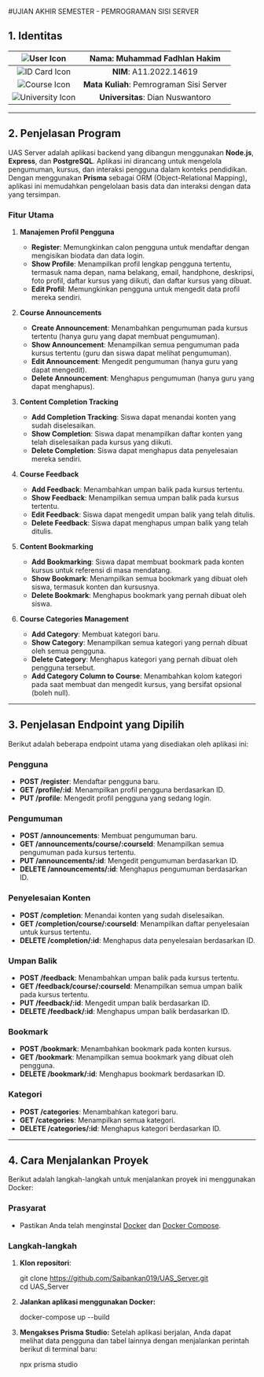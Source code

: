 #UJIAN AKHIR SEMESTER - PEMROGRAMAN SISI SERVER
## 1. Identitas  
  
| ![User Icon](https://img.icons8.com/ios-filled/50/000000/user.png) | **Nama**: Muhammad Fadhlan Hakim |  
|:---------------------------------------------------------------:|:----------------------------------:|  
| ![ID Card Icon](https://img.icons8.com/ios-filled/50/000000/id-card.png) | **NIM**: A11.2022.14619           |  
| ![Course Icon](https://img.icons8.com/ios-filled/50/000000/book.png) | **Mata Kuliah**: Pemrograman Sisi Server |  
| ![University Icon](https://img.icons8.com/ios-filled/50/000000/university.png) | **Universitas**: Dian Nuswantoro |  
  
---  
  
## 2. Penjelasan Program  
  
UAS Server adalah aplikasi backend yang dibangun menggunakan **Node.js**, **Express**, dan **PostgreSQL**. Aplikasi ini dirancang untuk mengelola pengumuman, kursus, dan interaksi pengguna dalam konteks pendidikan. Dengan menggunakan **Prisma** sebagai ORM (Object-Relational Mapping), aplikasi ini memudahkan pengelolaan basis data dan interaksi dengan data yang tersimpan.  
  
### Fitur Utama  
  
1. **Manajemen Profil Pengguna**  
   - **Register**: Memungkinkan calon pengguna untuk mendaftar dengan mengisikan biodata dan data login.  
   - **Show Profile**: Menampilkan profil lengkap pengguna tertentu, termasuk nama depan, nama belakang, email, handphone, deskripsi, foto profil, daftar kursus yang diikuti, dan daftar kursus yang dibuat.  
   - **Edit Profil**: Memungkinkan pengguna untuk mengedit data profil mereka sendiri.  
  
2. **Course Announcements**  
   - **Create Announcement**: Menambahkan pengumuman pada kursus tertentu (hanya guru yang dapat membuat pengumuman).  
   - **Show Announcement**: Menampilkan semua pengumuman pada kursus tertentu (guru dan siswa dapat melihat pengumuman).  
   - **Edit Announcement**: Mengedit pengumuman (hanya guru yang dapat mengedit).  
   - **Delete Announcement**: Menghapus pengumuman (hanya guru yang dapat menghapus).  
  
3. **Content Completion Tracking**  
   - **Add Completion Tracking**: Siswa dapat menandai konten yang sudah diselesaikan.  
   - **Show Completion**: Siswa dapat menampilkan daftar konten yang telah diselesaikan pada kursus yang diikuti.  
   - **Delete Completion**: Siswa dapat menghapus data penyelesaian mereka sendiri.  
  
4. **Course Feedback**  
   - **Add Feedback**: Menambahkan umpan balik pada kursus tertentu.  
   - **Show Feedback**: Menampilkan semua umpan balik pada kursus tertentu.  
   - **Edit Feedback**: Siswa dapat mengedit umpan balik yang telah ditulis.  
   - **Delete Feedback**: Siswa dapat menghapus umpan balik yang telah ditulis.  
  
5. **Content Bookmarking**  
   - **Add Bookmarking**: Siswa dapat membuat bookmark pada konten kursus untuk referensi di masa mendatang.  
   - **Show Bookmark**: Menampilkan semua bookmark yang dibuat oleh siswa, termasuk konten dan kursusnya.  
   - **Delete Bookmark**: Menghapus bookmark yang pernah dibuat oleh siswa.  
  
6. **Course Categories Management**  
   - **Add Category**: Membuat kategori baru.  
   - **Show Category**: Menampilkan semua kategori yang pernah dibuat oleh semua pengguna.  
   - **Delete Category**: Menghapus kategori yang pernah dibuat oleh pengguna tersebut.  
   - **Add Category Column to Course**: Menambahkan kolom kategori pada saat membuat dan mengedit kursus, yang bersifat opsional (boleh null).  
  
---  
  
## 3. Penjelasan Endpoint yang Dipilih  
  
Berikut adalah beberapa endpoint utama yang disediakan oleh aplikasi ini:  
  
### Pengguna  
  
- **POST /register**: Mendaftar pengguna baru.  
- **GET /profile/:id**: Menampilkan profil pengguna berdasarkan ID.  
- **PUT /profile**: Mengedit profil pengguna yang sedang login.  
  
### Pengumuman  
  
- **POST /announcements**: Membuat pengumuman baru.  
- **GET /announcements/course/:courseId**: Menampilkan semua pengumuman pada kursus tertentu.  
- **PUT /announcements/:id**: Mengedit pengumuman berdasarkan ID.  
- **DELETE /announcements/:id**: Menghapus pengumuman berdasarkan ID.  
  
### Penyelesaian Konten  
  
- **POST /completion**: Menandai konten yang sudah diselesaikan.  
- **GET /completion/course/:courseId**: Menampilkan daftar penyelesaian untuk kursus tertentu.  
- **DELETE /completion/:id**: Menghapus data penyelesaian berdasarkan ID.  
  
### Umpan Balik  
  
- **POST /feedback**: Menambahkan umpan balik pada kursus tertentu.  
- **GET /feedback/course/:courseId**: Menampilkan semua umpan balik pada kursus tertentu.  
- **PUT /feedback/:id**: Mengedit umpan balik berdasarkan ID.  
- **DELETE /feedback/:id**: Menghapus umpan balik berdasarkan ID.  
  
### Bookmark  
  
- **POST /bookmark**: Menambahkan bookmark pada konten kursus.  
- **GET /bookmark**: Menampilkan semua bookmark yang dibuat oleh pengguna.  
- **DELETE /bookmark/:id**: Menghapus bookmark berdasarkan ID.  
  
### Kategori  
  
- **POST /categories**: Menambahkan kategori baru.  
- **GET /categories**: Menampilkan semua kategori.  
- **DELETE /categories/:id**: Menghapus kategori berdasarkan ID.  
  
---  
  
## 4. Cara Menjalankan Proyek  
  
Berikut adalah langkah-langkah untuk menjalankan proyek ini menggunakan Docker:  
  
### Prasyarat  
  
- Pastikan Anda telah menginstal [Docker](https://www.docker.com/) dan [Docker Compose](https://docs.docker.com/compose/).  
  
### Langkah-langkah  
  
1. **Klon repositori**:
   
     git clone https://github.com/Saibankan019/UAS_Server.git  
   cd UAS_Server

2. **Jalankan aplikasi menggunakan Docker:**

      docker-compose up --build
     
3. **Mengakses Prisma Studio:**
Setelah aplikasi berjalan, Anda dapat melihat data pengguna dan tabel lainnya dengan menjalankan perintah berikut di terminal baru:

   npx prisma studio  


